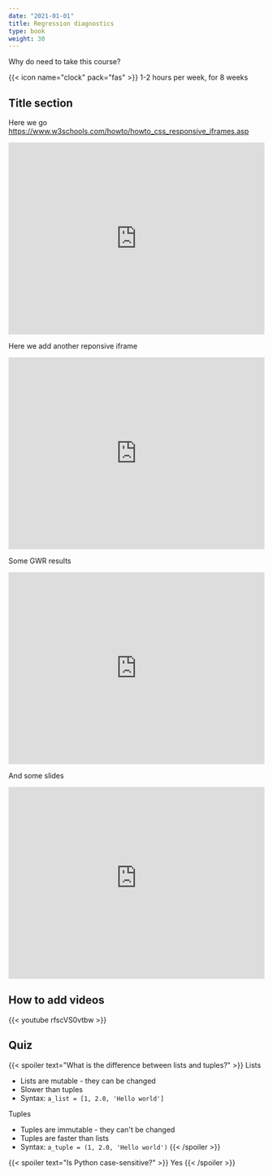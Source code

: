 ```yaml
---
date: "2021-01-01"
title: Regression diagnostics
type: book
weight: 30
---
```


Why do need to take this course?

<!--more-->

{{< icon name="clock" pack="fas" >}} 1-2 hours per week, for 8 weeks

<style>
.container {
  position: relative;
  width: 100%;
  overflow: hidden;
  padding-top: 75%; /* 4:3 Aspect Ratio */
}

.responsive-iframe {
  position: absolute;
  top: 0;
  left: 0;
  bottom: 0;
  right: 0;
  width: 100%;
  height: 100%;
  border: none;
}
</style>

## Title section
 
 Here we go
https://www.w3schools.com/howto/howto_css_responsive_iframes.asp


<div class="container">
  <iframe class="responsive-iframe" src="https://embed.deepnote.com/09034122-dea8-4b14-b1c6-59f0b04c8e80/011f8733-916f-4201-bddd-adcb9db3dd5c/00019-61dab426-cf43-447f-9f4d-e97cb8b2d45f"></iframe>
</div>


Here we add another reponsive iframe

<div class="container">
  <iframe class="responsive-iframe" src="https://embed.deepnote.com/09034122-dea8-4b14-b1c6-59f0b04c8e80/011f8733-916f-4201-bddd-adcb9db3dd5c/00013-2c8dadc5-5d0a-4033-8654-b279ddbeb28c"></iframe>
</div>


Some GWR results

<div class="container">
  <iframe class="responsive-iframe" src="https://embed.deepnote.com/09034122-dea8-4b14-b1c6-59f0b04c8e80/011f8733-916f-4201-bddd-adcb9db3dd5c/00029-7d8e09bd-9b10-4421-b34f-1ef57aea38d6"></iframe>
</div>


And some slides

<div class="container">
  <iframe class="responsive-iframe" src="https://project2020e-slides.netlify.app"></iframe>
</div>





## How to add videos

{{< youtube rfscVS0vtbw >}}

## Quiz

{{< spoiler text="What is the difference between lists and tuples?" >}}
Lists

- Lists are mutable - they can be changed
- Slower than tuples
- Syntax: `a_list = [1, 2.0, 'Hello world']`

Tuples

- Tuples are immutable - they can't be changed
- Tuples are faster than lists 
- Syntax: `a_tuple = (1, 2.0, 'Hello world')`
{{< /spoiler >}}

{{< spoiler text="Is Python case-sensitive?" >}}
Yes
{{< /spoiler >}}
